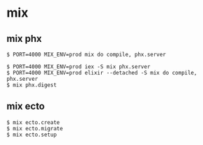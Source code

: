 # mix

## mix phx

    $ PORT=4000 MIX_ENV=prod mix do compile, phx.server

    $ PORT=4000 MIX_ENV=prod iex -S mix phx.server
    $ PORT=4000 MIX_ENV=prod elixir --detached -S mix do compile, phx.server
    $ mix phx.digest

## mix ecto

    $ mix ecto.create
    $ mix ecto.migrate
    $ mix ecto.setup
